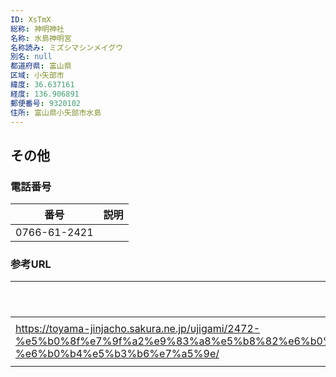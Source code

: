 ```yaml
---
ID: XsTmX
総称: 神明神社
名称: 水島神明宮
名称読み: ミズシマシンメイグウ
別名: null
都道府県: 富山県
区域: 小矢部市
緯度: 36.637161
経度: 136.906891
郵便番号: 9320102
住所: 富山県小矢部市水島
---
```


## その他

### 電話番号

| 番号         | 説明 |
| ------------ | ---- |
| 0766-61-2421 |      |

### 参考URL

| URL                                                                                                                                                                                                                                               | 説明   |
| ------------------------------------------------------------------------------------------------------------------------------------------------------------------------------------------------------------------------------------------------- | ------ |
| https://toyama-jinjacho.sakura.ne.jp/ujigami/2472-%e5%b0%8f%e7%9f%a2%e9%83%a8%e5%b8%82%e6%b0%b4%e5%b3%b6%ef%bc%9a%e6%b0%b4%e5%b3%b6%e7%a5%9e%e6%98%8e%e5%ae%ae%e3%80%80%e9%95%b7%e8%b0%b7%e5%b7%9d%e5%ae%ae%e5%8f%b8-%e6%b0%b4%e5%b3%b6%e7%a5%9e/ | 神社庁 |

